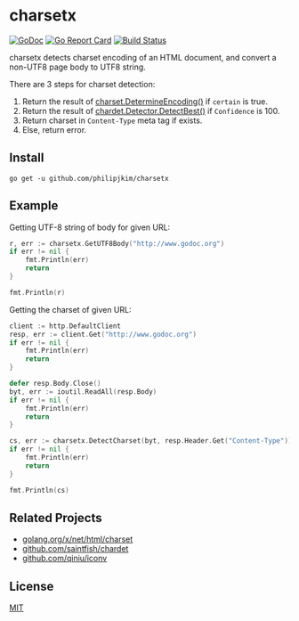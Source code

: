 charsetx
========

[![GoDoc](https://godoc.org/github.com/philipjkim/charsetx?status.svg)](https://godoc.org/github.com/philipjkim/charsetx) [![Go Report Card](https://goreportcard.com/badge/github.com/philipjkim/charsetx)](https://goreportcard.com/report/github.com/philipjkim/charsetx) [![Build Status](https://travis-ci.org/philipjkim/charsetx.svg)](https://travis-ci.org/philipjkim/charsetx)

charsetx detects charset encoding of an HTML document, and convert a non-UTF8 page body to UTF8 string.

There are 3 steps for charset detection:

1. Return the result of [charset.DetermineEncoding()](https://godoc.org/golang.org/x/net/html/charset#DetermineEncoding) if `certain` is true.
2. Return the result of [chardet.Detector.DetectBest()](https://godoc.org/github.com/saintfish/chardet#Detector.DetectBest) if `Confidence` is 100.
3. Return charset in `Content-Type` meta tag if exists.
4. Else, return error.

Install
-------

    go get -u github.com/philipjkim/charsetx


Example
-------

Getting UTF-8 string of body for given URL:

```go
r, err := charsetx.GetUTF8Body("http://www.godoc.org")
if err != nil {
    fmt.Println(err)
    return
}

fmt.Println(r)
```

Getting the charset of given URL:

```go
client := http.DefaultClient
resp, err := client.Get("http://www.godoc.org")
if err != nil {
    fmt.Println(err)
    return
}

defer resp.Body.Close()
byt, err := ioutil.ReadAll(resp.Body)
if err != nil {
    fmt.Println(err)
    return
}

cs, err := charsetx.DetectCharset(byt, resp.Header.Get("Content-Type"))
if err != nil {
    fmt.Println(err)
    return
}

fmt.Println(cs)
```

Related Projects
----------------

* [golang.org/x/net/html/charset](https://godoc.org/golang.org/x/net/html/charset)
* [github.com/saintfish/chardet](https://godoc.org/github.com/saintfish/chardet)
* [github.com/qiniu/iconv](https://godoc.org/github.com/qiniu/iconv)


License
-------

[MIT](LICENSE)